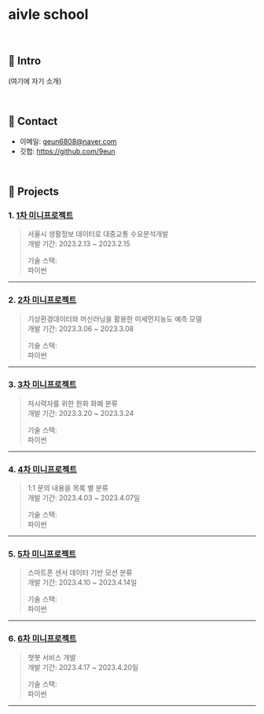 # aivle school

</br>

## :pushpin: Intro
(여기에 자기 소개)

</br>

## :pushpin: Contact
- 이메일: geun6808@naver.com 
- 깃헙: https://github.com/9eun
</br>

## :pushpin: Projects
### 1. [1차 미니프로젝트](https://github.com/9eun/aivle3th/blob/main/1%EC%B0%A8%20%EB%AF%B8%EB%8B%88%ED%94%84%EB%A1%9C%EC%A0%9D%ED%8A%B8/project.md)
>서울시 생활정보 데이터로 대중교통 수요분석개발                
>개발 기간: 2023.2.13 ~ 2023.2.15
>  
>기술 스택:  
> 파이썬
---


### 2. [2차 미니프로젝트](https://github.com/9eun/aivle3th/blob/main/2%EC%B0%A8%20%EB%AF%B8%EB%8B%88%ED%94%84%EB%A1%9C%EC%A0%9D%ED%8A%B8/project.md)
>기상환경데이터와 머신러닝을 활용한 미세먼지농도 예측 모델        
>개발 기간: 2023.3.06 ~ 2023.3.08
>  
>기술 스택:  
> 파이썬

---

### 3. [3차 미니프로젝트](https://github.com/9eun/aivle3th/blob/main/3%EC%B0%A8%20%EB%AF%B8%EB%8B%88%ED%94%84%EB%A1%9C%EC%A0%9D%ED%8A%B8/project.md)
>저시력자를 위한 원화 화폐 분류     
>개발 기간: 2023.3.20 ~ 2023.3.24  
>  
>기술 스택:  
> 파이썬 

---
### 4. [4차 미니프로젝트](https://github.com/9eun/aivle3th/blob/main/4%EC%B0%A8%20%EB%AF%B8%EB%8B%88%ED%94%84%EB%A1%9C%EC%A0%9D%ED%8A%B8/project.md)
>1:1 문의 내용을 목록 별 분류​     
>개발 기간: 2023.4.03 ~ 2023.4.07일
>  
>기술 스택:  
> 파이썬 

---
### 5. [5차 미니프로젝트](https://github.com/9eun/aivle3th/blob/main/5%EC%B0%A8%20%EB%AF%B8%EB%8B%88%ED%94%84%EB%A1%9C%EC%A0%9D%ED%8A%B8/project.md)
>스마트폰 센서 데이터 기반 모션 분류    
>개발 기간: 2023.4.10 ~ 2023.4.14일
>  
>기술 스택:  
> 파이썬 

---

### 6. [6차 미니프로젝트](https://github.com/9eun/aivle3th/blob/main/6%EC%B0%A8%20%EB%AF%B8%EB%8B%88%ED%94%84%EB%A1%9C%EC%A0%9D%ED%8A%B8/project.md)
>챗봇 서비스 개발    
>개발 기간: 2023.4.17 ~ 2023.4.20일
>  
>기술 스택:  
> 파이썬 

---
